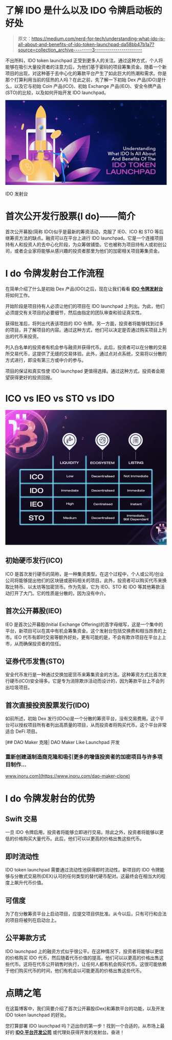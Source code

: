 # 了解 IDO 是什么以及 IDO 令牌启动板的好处

> 原文：<https://medium.com/nerd-for-tech/understanding-what-ido-is-all-about-and-benefits-of-ido-token-launchpad-da58bb47b1a7?source=collection_archive---------3----------------------->

不出所料，IDO token launchpad 正受到更多人的关注。通过这种方式，个人将能够在吸引大量投资者的注意力后，为他们基于密码的项目筹集资金。随着一个新项目的出现，对这种基于去中心化的筹款平台产生了如此巨大的热潮和需求。你是那个打算利用当前的狂热的人吗？在此之前，先了解一下初始 Dex 产品(IDO)是什么，以及它与初始 Coin 产品(ICO)、初始 Exchange 产品(IEO)、安全令牌产品(STO)的比较，以及如何开始开发 IDO launchpad。

![](img/b2695865adec9d0045122891b5632e7c.png)

IDO 发射台

# **首次公开发行股票(I do)——简介**

首次公开募股(简称 IDO)似乎是最新的筹资活动，克服了 IEO、ICO 和 STO 等后继筹资方法的缺点。融资可以在平台上进行 IDO launchpad。它是一个连接项目持有人和投资人的去中心化阶段，为众筹做铺垫。它也被称为项目持有人或初创公司，或者企业家将能够从感兴趣的投资者那里为他们的加密相关项目筹集资金。

# **I do 令牌发射台工作流程**

在简单介绍了什么是初始 Dex 产品(IDO)之后，现在让我们看看 [**IDO 令牌发射台**](https://www.inoru.com/dao-maker-clone) 将如何工作。

开始阶段是项目持有人必须让他们的项目在 IDO launchpad 上列出。为此，他们必须提交有关项目的必要细节，然后由指定的团队审查和验证真实性。

获得批准后，将列出代表该项目的 IDO 令牌。另一方面，投资者将能够找到过多的项目，并了解项目的内容。通过这种方式，他们可以决定是否通过购买项目上列出的代币来投资。

列入白名单的投资者有机会参与融资并获得代币。此后，投资者可以在分散的交易所交易代币，这提供了无缝的交易体验。此外，通过点对点系统，交易将以分散的方式进行，即没有第三方或中介的参与。

项目的保证和真实性使 IDO launchpad 更值得选择。通过这种方式，投资者会期望获得更好的投资回报。

# **ICO vs IEO vs STO vs IDO**

![](img/7d51c4227967b0c635aa04faed9658ea.png)

## **初始硬币发行(ICO)**

ICO 是首次发行硬币的简称，是一种集资类型。在这个过程中，个人或公司/创业公司将能够提出他们的区块链或密码相关的项目。此外，投资者可以购买代币来换取比特币、以太坊等加密货币。作为先驱，它为 IEO、STO 和 IDO 等其他筹款活动打开了大门。它的性质是分散的，因为没有中介。

## **首次公开募股(IEO)**

IEO 是首次公开募股(Initial Exchange Offering)的首字母缩写，这是一个集中的平台，新项目可以在其中有机会筹集资金。这个发射台包括交换费和相当昂贵的上市。IEO 代币有即时交易等额外好处，更有可能的是，不会有欺诈项目在平台上上市，从而确保投资者的信任。

## **证券代币发售(STO)**

安全代币发行是一种通过交换加密货币来筹集资金的方法。这种筹资方式比首次发行硬币(ICO)安全得多。它是专为消除欺诈活动而设计的，因为筹款平台上不会列出垃圾项目。

## **首次直接投资股票发行(IDO)**

如前所述，初始 Dex 发行(IDOs)是一个分散的筹资平台，没有交易费用。这个平台可以授权项目所有者列出高质量的项目，从而投资者将购买代币。这个平台非常适合 DeFi 项目。

[](https://www.inoru.com/dao-maker-clone) [## DAO Maker 克隆| DAO Maker Like Launchpad 开发

### 重新创建道制造商克隆和吸引更多的增值投资者的加密项目与许多项目制作…

www.inoru.com](https://www.inoru.com/dao-maker-clone) 

# **I do 令牌发射台的优势**

## **Swift 交易**

一旦 IDO 令牌启用，投资者将能够立即进行交易。除此之外，投资者将能够以更低的价格购买大量代币。此后，他们可以以更高的价格出售这些代币。

## **即时流动性**

IDO token launchpad 需要通过流动性池获得即时流动性。新项目的 IDO 令牌能够与分散式交易所(DEX)认可的任何类型的替代硬币配对。这最终会在相当大的程度上飙升代币价值。

## **可信度**

为了在分散筹资平台上启动项目，应提交项目供批准。从今以后，只有可行和合法的项目将被列在启动台上。

## **公平筹款方式**

IDO launchpad 上的融资方式似乎很公平。在这种情况下，投资者将能够以更低的价格购买 IDO 代币，然后随着代币价值的提高，他们可以以更高的价格出售这些代币。这将在代币公开销售时执行，让任何人都有机会购买代币。这很可能依赖于他们购买代币的时间，他们有机会以可能更高的价格出售这些代币。

# **点睛之笔**

在这篇博客中，我们简要介绍了首次公开募股(Dex)和筹款平台的功能，以及开发 IDO token launchpad 的好处。

您打算部署 IDO launchpad 吗？迈出你的第一步！找到一个合适的，从市场上最好的 [**IDO 平台开发公司**](https://www.inoru.com/) 或代理处获得开发的发射台。奋进！